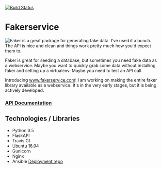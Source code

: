 [![Build Status](https://travis-ci.org/michaelkunc/fakerservice.png?branch=master)](https://travis-ci.org/michaelkunc/fakerservice)

# Fakerservice

![Faker](https://github.com/joke2k/faker) is a great package for generating fake data. I've used it a bunch. The API is nice and clean and things work pretty much how you'd expect them to.

Faker is great for seeding a database, but sometimes you need fake data as a webservice. Maybe you want to quickly grab some data without installing faker and setting up a virtualenv. Maybe you need to test an API call. 

Introducing www.fakerservice.com! I am working on making the entire faker library available as a webservice. It's in the very early stages, but it is being actively developed. 

### [API Documentation](http://www.fakerservice.com/apidocs/#/default)

## Technologies / Libraries

* Python 3.5
* FlaskAPI
* Travis CI
* Ubuntu 16.04
* Gunicorn
* Nginx
* Ansible [Deployment repo](https://github.com/michaelkunc/fakerservice_deploy)